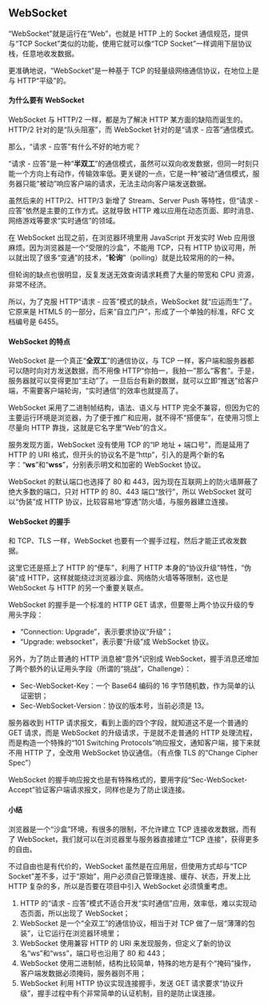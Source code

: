 ## WebSocket

“WebSocket”就是运行在“Web”，也就是 HTTP 上的 Socket 通信规范，提供与“TCP Socket”类似的功能，使用它就可以像“TCP Socket”一样调用下层协议栈，任意地收发数据。

更准确地说，“WebSocket”是一种基于 TCP 的轻量级网络通信协议，在地位上是与 HTTP“平级”的。

#### 为什么要有 WebSocket

WebSocket 与 HTTP/2 一样，都是为了解决 HTTP 某方面的缺陷而诞生的。HTTP/2 针对的是“队头阻塞”，而 WebSocket 针对的是“请求 - 应答”通信模式。

那么，“请求 - 应答”有什么不好的地方呢？

“请求 - 应答”是一种“**半双工**”的通信模式，虽然可以双向收发数据，但同一时刻只能一个方向上有动作，传输效率低。更关键的一点，它是一种“被动”通信模式，服务器只能“被动”响应客户端的请求，无法主动向客户端发送数据。

虽然后来的 HTTP/2、HTTP/3 新增了 Stream、Server Push 等特性，但“请求 - 应答”依然是主要的工作方式。这就导致 HTTP 难以应用在动态页面、即时消息、网络游戏等要求“实时通信”的领域。

在 WebSocket 出现之前，在浏览器环境里用 JavaScript 开发实时 Web 应用很麻烦。因为浏览器是一个“受限的沙盒”，不能用 TCP，只有 HTTP 协议可用，所以就出现了很多“变通”的技术，“**轮询**”（polling）就是比较常用的的一种。

但轮询的缺点也很明显，反复发送无效查询请求耗费了大量的带宽和 CPU 资源，非常不经济。

所以，为了克服 HTTP“请求 - 应答”模式的缺点，WebSocket 就“应运而生”了。它原来是 HTML5 的一部分，后来“自立门户”，形成了一个单独的标准，RFC 文档编号是 6455。

#### WebSocket 的特点

WebSocket 是一个真正“**全双工**”的通信协议，与 TCP 一样，客户端和服务器都可以随时向对方发送数据，而不用像 HTTP“你拍一，我拍一”那么“客套”。于是，服务器就可以变得更加“主动”了。一旦后台有新的数据，就可以立即“推送”给客户端，不需要客户端轮询，“实时通信”的效率也就提高了。

WebSocket 采用了二进制帧结构，语法、语义与 HTTP 完全不兼容，但因为它的主要运行环境是浏览器，为了便于推广和应用，就不得不“搭便车”，在使用习惯上尽量向 HTTP 靠拢，这就是它名字里“Web”的含义。

服务发现方面，WebSocket 没有使用 TCP 的“IP 地址 + 端口号”，而是延用了 HTTP 的 URI 格式，但开头的协议名不是“http”，引入的是两个新的名字：“**ws**”和“**wss**”，分别表示明文和加密的 WebSocket 协议。

WebSocket 的默认端口也选择了 80 和 443，因为现在互联网上的防火墙屏蔽了绝大多数的端口，只对 HTTP 的 80、443 端口“放行”，所以 WebSocket 就可以“伪装”成 HTTP 协议，比较容易地“穿透”防火墙，与服务器建立连接。

#### WebSocket 的握手

和 TCP、TLS 一样，WebSocket 也要有一个握手过程，然后才能正式收发数据。

这里它还是搭上了 HTTP 的“便车”，利用了 HTTP 本身的“协议升级”特性，“伪装”成 HTTP，这样就能绕过浏览器沙盒、网络防火墙等等限制，这也是 WebSocket 与 HTTP 的另一个重要关联点。

WebSocket 的握手是一个标准的 HTTP GET 请求，但要带上两个协议升级的专用头字段：

* “Connection: Upgrade”，表示要求协议“升级”；
* “Upgrade: websocket”，表示要“升级”成 WebSocket 协议。
  
另外，为了防止普通的 HTTP 消息被“意外”识别成 WebSocket，握手消息还增加了两个额外的认证用头字段（所谓的“挑战”，Challenge）：

* Sec-WebSocket-Key：一个 Base64 编码的 16 字节随机数，作为简单的认证密钥；
* Sec-WebSocket-Version：协议的版本号，当前必须是 13。

服务器收到 HTTP 请求报文，看到上面的四个字段，就知道这不是一个普通的 GET 请求，而是 WebSocket 的升级请求，于是就不走普通的 HTTP 处理流程，而是构造一个特殊的“101 Switching Protocols”响应报文，通知客户端，接下来就不用 HTTP 了，全改用 WebSocket 协议通信。（有点像 TLS 的“Change Cipher Spec”）

WebSocket 的握手响应报文也是有特殊格式的，要用字段“Sec-WebSocket-Accept”验证客户端请求报文，同样也是为了防止误连接。

#### 小结

浏览器是一个“沙盒”环境，有很多的限制，不允许建立 TCP 连接收发数据，而有了 WebSocket，我们就可以在浏览器里与服务器直接建立“TCP 连接”，获得更多的自由。

不过自由也是有代价的，WebSocket 虽然是在应用层，但使用方式却与“TCP Socket”差不多，过于“原始”，用户必须自己管理连接、缓存、状态，开发上比 HTTP 复杂的多，所以是否要在项目中引入 WebSocket 必须慎重考虑。

1. HTTP 的“请求 - 应答”模式不适合开发“实时通信”应用，效率低，难以实现动态页面，所以出现了 WebSocket；
2. WebSocket 是一个“全双工”的通信协议，相当于对 TCP 做了一层“薄薄的包装”，让它运行在浏览器环境里；
3. WebSocket 使用兼容 HTTP 的 URI 来发现服务，但定义了新的协议名“ws”和“wss”，端口号也沿用了 80 和 443；
4. WebSocket 使用二进制帧，结构比较简单，特殊的地方是有个“掩码”操作，客户端发数据必须掩码，服务器则不用；
5. WebSocket 利用 HTTP 协议实现连接握手，发送 GET 请求要求“协议升级”，握手过程中有个非常简单的认证机制，目的是防止误连接。